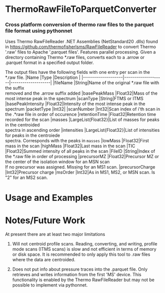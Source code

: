 # ThermoRawFileToParquetConverter

### Cross platform conversion of thermo raw files to the parquet file format using pythonnet

 Uses Thermo RawFileReader .NET Assemblies (NetStandard20 .dlls) found in https://github.com/thermofisherlsms/RawFileReader
 to convert Thermo '.raw' files to Apache '.parquet files'. Features parallel processing. Given a directory containing Thermo *.raw files, converts each to
 a .arrow or .parquet format in a specified output folder. 
 
 The output files have the following fields with one entry per scan in the *.raw file. 
 |Name                |Type                |Description                    |
 |--------------------|--------------------|--------------------|
 |fileName            |String|Name of the original *.raw file with the suffix <br> removed and the .arrow suffix added
 |basePeakMass        |Float32|Mass of the most intense peak in the spectrum 
 |scanType            |String|FTMS or ITMS
 |basePeakIntensity   |Float32|Intensity of the most intense peak in the spectrum
 |packetType          |Int32|
 |scanNumber          |Int32|Scan index of i'th scan in the .*raw file in order of occurence
 |retentionTime       |Float32|Retention time recorded for the scan 
 |masses              |LargeList{Float32}|List of masses for peaks in the centroided <br> spectra in ascending order
 |intensities         |LargeList{Float32}|List of intensities for peaks in the centroiede <br> spectra. Corresponds with the peaks in `masses`
 |lowMass             |Float32|First mass in the scan
 |highMass            |Float32|Last mass in the scan
 |TIC                 |Float32|Summed intensity of all peaks in the scan
 |FileID              |String|Index of the *.raw file in order of processing
 |precursorMZ         |Float32|Precursor MZ or the center of the isolation window for an MSN scan <br> If no precursor was assigned. Missing for an MS1 scan.
 |precursorCharge     |Int32|Precursor charge
 |msOrder             |Int32|As in MS1, MS2, or MSN scan. Is "2" for an MS2 scan. 

 # Usage and Examples
 
 # Notes/Future Work
 At present there are at least two major limitations
 
 1) Will not centroid profile scans. Reading, converting, and writing, profile mode scans (ITMS scans)
    is slow and not efficient in terms of memory or disk space. It is recommended to only apply this tool to .raw files 
    where the data are centroided. 

 2) Does not put info about pressure traces into the .parquet file. Only retrieves and writes
    information from the first 'MS' device. This functionality is enabled by the Thermo RawFileReader but may not be possible to implement via pythonnet. 
    
   
